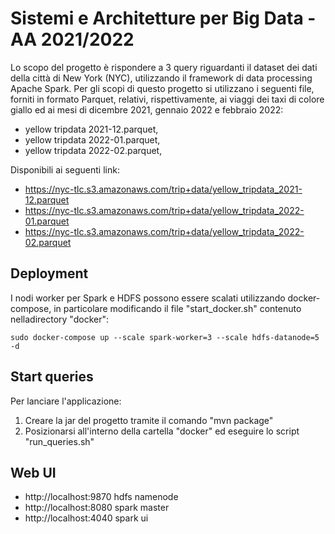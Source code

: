 # Sistemi e Architetture per Big Data - AA 2021/2022

Lo scopo del progetto è rispondere a 3 query riguardanti il dataset dei dati della città di New York (NYC), utilizzando il framework di data processing Apache Spark.
Per gli scopi di questo progetto si utilizzano i seguenti file, forniti in formato Parquet, relativi, rispettivamente, ai viaggi dei taxi di colore giallo ed ai mesi di dicembre 2021, gennaio 2022 e febbraio 2022:
- yellow tripdata 2021-12.parquet,
- yellow tripdata 2022-01.parquet,
- yellow tripdata 2022-02.parquet,


Disponibili ai seguenti link:
- https://nyc-tlc.s3.amazonaws.com/trip+data/yellow_tripdata_2021-12.parquet
- https://nyc-tlc.s3.amazonaws.com/trip+data/yellow_tripdata_2022-01.parquet
- https://nyc-tlc.s3.amazonaws.com/trip+data/yellow_tripdata_2022-02.parquet

## Deployment
I nodi worker per Spark e HDFS possono essere scalati utilizzando docker-compose, in particolare modificando il file "start_docker.sh" contenuto nelladirectory "docker":
    
    sudo docker-compose up --scale spark-worker=3 --scale hdfs-datanode=5 -d

## Start queries

Per lanciare l'applicazione:
1. Creare la jar del progetto tramite il comando "mvn package"
2. Posizionarsi all'interno della cartella "docker" ed eseguire lo script "run_queries.sh"

## Web UI
- http://localhost:9870     hdfs namenode
- http://localhost:8080     spark master
- http://localhost:4040     spark ui
